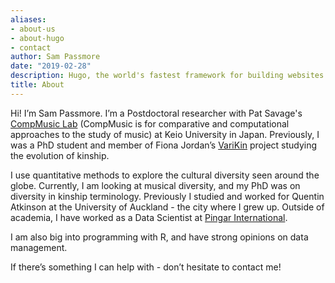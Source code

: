 ```yaml
---
aliases:
- about-us
- about-hugo
- contact
author: Sam Passmore
date: "2019-02-28"
description: Hugo, the world's fastest framework for building websites
title: About
---
```


Hi! I’m Sam Passmore. I’m a Postdoctoral researcher with Pat Savage's [CompMusic Lab](https://sites.google.com/view/comp-music-lab/home) (CompMusic is for comparative and computational approaches to the study of music) at Keio University in Japan. Previously, I was a PhD student and member of Fiona Jordan’s [VariKin](https://excd.org/research-activities/#varikin) project studying the evolution of kinship. 

I use quantitative methods to explore the cultural diversity seen around the globe. Currently, I am looking at musical diversity, and my PhD was on diversity in kinship terminology. Previously I studied and worked for Quentin Atkinson at the University of Auckland - the city where I grew up. Outside of academia, I have worked as a Data Scientist at [Pingar International](https://www.pingar.com/).

I am also big into programming with R, and have strong opinions on data management. 

If there’s something I can help with - don’t hesitate to contact me!